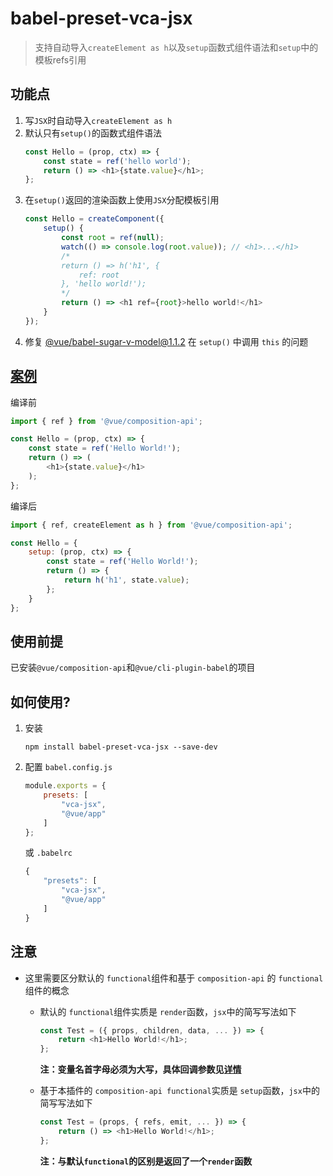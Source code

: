 # babel-preset-vca-jsx
> 支持自动导入`createElement as h`以及`setup`函数式组件语法和`setup`中的模板refs引用

## 功能点

1. 写`JSX`时自动导入`createElement as h`
1. 默认只有`setup()`的函数式组件语法
    ```javascript
    const Hello = (prop, ctx) => {
        const state = ref('hello world');
        return () => <h1>{state.value}</h1>;
    };
    ```
1. 在`setup()`返回的渲染函数上使用`JSX`分配模板引用
    ```javascript
    const Hello = createComponent({
        setup() {
            const root = ref(null);
            watch(() => console.log(root.value)); // <h1>...</h1>
            /*
            return () => h('h1', {
                ref: root
            }, 'hello world!');
            */
            return () => <h1 ref={root}>hello world!</h1>
        }
    });
    ```
1. 修复 [@vue/babel-sugar-v-model@1.1.2](https://github.com/vuejs/jsx/tree/dev/packages/babel-sugar-v-model) 在 `setup()` 中调用 `this` 的问题


## [案例](https://codesandbox.io/s/babel-preset-vca-jsx-example-7k5xs)

编译前
```javascript
import { ref } from '@vue/composition-api';

const Hello = (prop, ctx) => {
    const state = ref('Hello World!');
    return () => (
        <h1>{state.value}</h1>
    );
};
```

编译后
```javascript
import { ref, createElement as h } from '@vue/composition-api';

const Hello = {
    setup: (prop, ctx) => {
        const state = ref('Hello World!');
        return () => {
            return h('h1', state.value);
        };
    }
};
```

## 使用前提

已安装`@vue/composition-api`和`@vue/cli-plugin-babel`的项目



## 如何使用?

1. 安装

   ```shell
   npm install babel-preset-vca-jsx --save-dev
   ```

2. 配置 `babel.config.js`

    ```javascript
    module.exports = {
        presets: [
            "vca-jsx",
            "@vue/app"
        ]
    };
    ```
   
    或 `.babelrc`
   
    ```javascript
    {
        "presets": [
            "vca-jsx",
            "@vue/app"
        ]
    }
    ```

## 注意

- 这里需要区分默认的 `functional`组件和基于 `composition-api` 的 `functional`组件的概念

  - 默认的 `functional`组件实质是 `render`函数，`jsx`中的简写写法如下
    ``` javascript
    const Test = ({ props, children, data, ... }) => {
        return <h1>Hello World!</h1>;
    };
    ```
    **注：变量名首字母必须为大写，具体回调参数见[详情](https://cn.vuejs.org/v2/guide/render-function.html#%E5%87%BD%E6%95%B0%E5%BC%8F%E7%BB%84%E4%BB%B6)**

  - 基于本插件的 `composition-api functional`实质是 `setup`函数，`jsx`中的简写写法如下
    ``` javascript
    const Test = (props, { refs, emit, ... }) => {
        return () => <h1>Hello World!</h1>;
    };
    ```
    **注：与默认`functional`的区别是返回了一个`render`函数**
